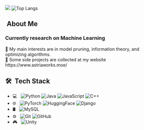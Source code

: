 ![](https://github-readme-stats.vercel.app/api?username=WWW5911&show_icons=true&theme=tokyonight) ![Top Langs](https://github-readme-stats.vercel.app/api/top-langs/?username=WWW5911&layout=compact&theme=tokyonight)


## &nbsp;About Me 
<h3> Currently research on Machine Learning </h3>
🔭 My main interests are in model pruning, information theory, and optimizing algorithms.
<br>
📄 Some side projects are collected at my website https://www.astriaworks.moe/

## 🛠 &nbsp;Tech Stack

- 💻 &nbsp;
  ![Python](https://img.shields.io/badge/-Python-333333?style=flat&logo=python)
  ![Java](https://img.shields.io/badge/-Java-333333?style=flat&logo=Java&logoColor=007396)
  ![JavaScript](https://img.shields.io/badge/-JavaScript-333333?style=flat&logo=javascript)
  ![C++](https://img.shields.io/badge/-C++-333333?style=flat&logo=C%2B%2B&logoColor=00599C)
- 🌐 &nbsp;
  ![PyTorch](https://img.shields.io/badge/-PyTorch-333333?style=flat&logo=pytorch)
  ![HuggingFace](https://img.shields.io/badge/-HuggingFace-333333?style=flat&logo=huggingface)
  ![Django](https://img.shields.io/badge/-Django-333333?style=flat&logo=django)
- 🛢 &nbsp;
  ![MySQL](https://img.shields.io/badge/-MySQL-333333?style=flat&logo=mysql)
- ⚙️ &nbsp;
  ![Git](https://img.shields.io/badge/-Git-333333?style=flat&logo=git)
  ![GitHub](https://img.shields.io/badge/-GitHub-333333?style=flat&logo=github)
- 🎮 &nbsp;
  ![Unity](https://img.shields.io/badge/-Unity-333333?style=flat&logo=unity)
  

<br/>
